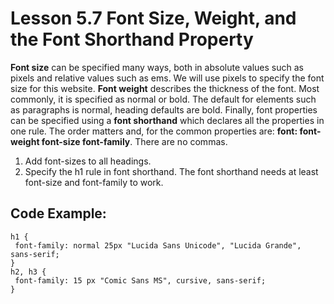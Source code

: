 # Lesson 5.7 Font Size, Weight, and the Font Shorthand Property

**Font size** can be specified many ways, both in absolute values such as pixels and relative values such as ems. We will use pixels to specify the font size for this website. **Font weight** describes the thickness of the font. Most commonly, it is specified as normal or bold. The default for elements such as paragraphs is normal, heading defaults are bold. Finally, font properties can be specified using a **font shorthand** which declares all the properties in one rule. The order matters and, for the common properties are: **font: font-weight font-size font-family**. There are no commas.

1. Add font-sizes to all headings.
2. Specify the h1 rule in font shorthand. The font shorthand needs at least font-size and font-family to work.

## Code Example:

```text
h1 {
 font-family: normal 25px "Lucida Sans Unicode", "Lucida Grande", sans-serif;
}
h2, h3 {
 font-family: 15 px "Comic Sans MS", cursive, sans-serif;
}
```

